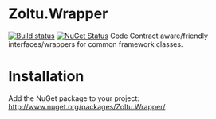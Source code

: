 Zoltu.Wrapper
=============
[![Build status](http://img.shields.io/appveyor/ci/Zoltu/zoltu-wrapper.svg)](https://ci.appveyor.com/project/Zoltu/zoltu-wrapper)
[![NuGet Status](http://img.shields.io/nuget/v/Zoltu.Wrapper.svg)](https://www.nuget.org/packages/Zoltu.Wrapper/)
Code Contract aware/friendly interfaces/wrappers for common framework classes.

Installation
============
Add the NuGet package to your project: http://www.nuget.org/packages/Zoltu.Wrapper/
